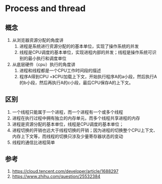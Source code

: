  # Process and thread

## 概念
   1. 从浏览器资源分配的角度讲
      1. 进程是系统进行资源分配的的基本单位，实现了操作系统的并发
      2. 线程是CPU调度的基本单位，实现进程内部的并发；线程是操作系统可识别的最小执行和调度单位
   2. 从底层硬件（cpu）执行的角度讲
      1. 进程和线程都是一个CPU工作时间段的描述
      2. 程序A得到CPU =》CPU加载上下文，开始执行程序A的a小段，然后执行A的b小段，然后再执行A的c小段，最后CPU保存A的上下文。
      
## 区别
   1. 一个线程只能属于一个进程，而一个进程有一个或多个线程
   2. 进程在执行过程中拥有独立的内存单元，而多个线程共享进程的内存
   3. 进程是资源分配的基本单位，线程是CPU调度的基本单位；
   4. 进程切换的开销也远大于线程切换的开销；因为进程的切换整个CPU上下文、内存上下文等，而线程的切换只涉及少量寄存器状态的变动
   5. 线程的通信比进程简单

## 参考
   1. https://cloud.tencent.com/developer/article/1688297
   2. https://www.zhihu.com/question/25532384
